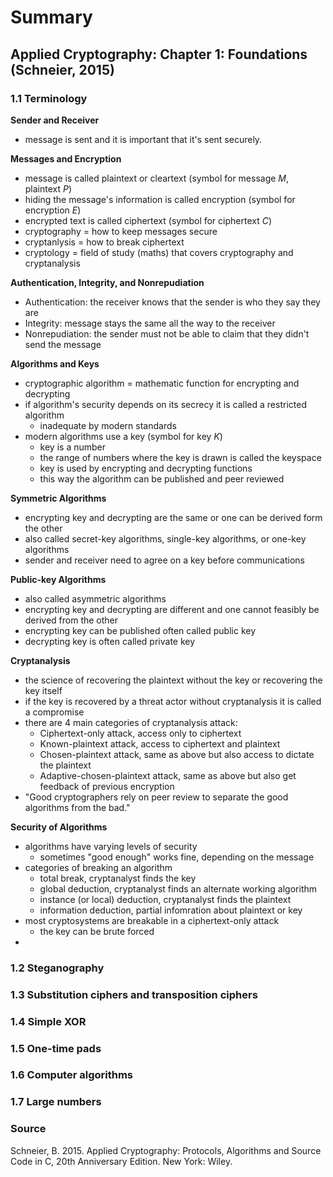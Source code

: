 # Summary

## Applied Cryptography: Chapter 1: Foundations (Schneier, 2015)

### 1.1 Terminology

**Sender and Receiver**
  - message is sent and it is important that it's sent securely.
 
**Messages and Encryption**
  - message is called plaintext or cleartext (symbol for message *M*, plaintext *P*)
  - hiding the message's information is called encryption (symbol for encryption *E*)
  - encrypted text is called ciphertext (symbol for ciphertext *C*)
  - cryptography = how to keep messages secure
  - cryptanlysis = how to break ciphertext
  - cryptology = field of study (maths) that covers cryptography and cryptanalysis

**Authentication, Integrity, and Nonrepudiation**
  - Authentication: the receiver knows that the sender is who they say they are
  - Integrity: message stays the same all the way to the receiver
  - Nonrepudiation: the sender must not be able to claim that they didn't send the message
 
**Algorithms and Keys**
  - cryptographic algorithm = mathematic function for encrypting and decrypting
  - if algorithm's security depends on its secrecy it is called a restricted algorithm
    - inadequate by modern standards
  - modern algorithms use a key (symbol for key *K*)
    - key is a number
    - the range of numbers where the key is drawn is called the keyspace
    - key is used by encrypting and decrypting functions
    - this way the algorithm can be published and peer reviewed

**Symmetric Algorithms**
  - encrypting key and decrypting are the same or one can be derived form the other
  - also called secret-key algorithms, single-key algorithms, or one-key algorithms
  - sender and receiver need to agree on a key before communications
 
**Public-key Algorithms**
  - also called asymmetric algorithms
  - encrypting key and decrypting are different and one cannot feasibly be derived from the other
  - encrypting key can be published often called public key
  - decrypting key is often called private key

**Cryptanalysis**
- the science of recovering the plaintext without the key or recovering the key itself
- if the key is recovered by a threat actor without cryptanalysis it is called a compromise
- there are 4 main categories of cryptanalysis attack:
  - Ciphertext-only attack, access only to ciphertext
  - Known-plaintext attack, access to ciphertext and plaintext
  - Chosen-plaintext attack, same as above but also access to dictate the plaintext
  - Adaptive-chosen-plaintext attack, same as above but also get feedback of previous encryption
- "Good cryptographers rely on peer review to separate the good algorithms from the bad."

**Security of Algorithms**
- algorithms have varying levels of security
  - sometimes "good enough" works fine, depending on the message
- categories of breaking an algorithm
  - total break, cryptanalyst finds the key
  - global deduction, cryptanalyst finds an alternate working algorithm
  - instance (or local) deduction, cryptanalyst finds the plaintext
  - information deduction, partial infomration about plaintext or key
- most cryptosystems are breakable in a ciphertext-only attack
  - the key can be brute forced
- 

### 1.2 Steganography

### 1.3 Substitution ciphers and transposition ciphers

### 1.4 Simple XOR

### 1.5 One-time pads

### 1.6 Computer algorithms

### 1.7 Large numbers

### Source

Schneier, B. 2015. Applied Cryptography: Protocols, Algorithms and Source Code in C, 20th Anniversary Edition. New York: Wiley.
